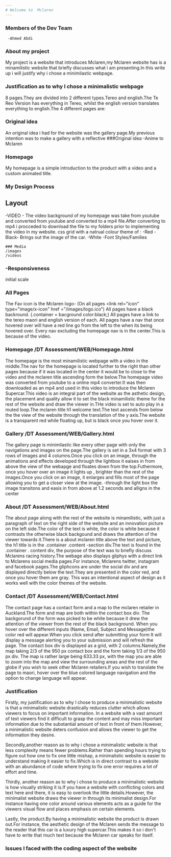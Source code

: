 ```yaml
---
# Welcome to  Mclaren
---
```


  ### Members of the Dev Team
     -Ahmed Abdi
  
  ### About my project
My project is a website that introduces Mclaren,my Mclaren website has is a minamilistic website that briefly discusses what i am presenting.In this write up
i will justify why i chose a minimilastic webpage.
 ### Justification as to why I chose a minimalistic webpage

 

8 pages.They are divided into 2 different types.Tereo and english.The Te Reo Version has everything in Tereo, whilst the english version translates everything to english.The 4 different pages are:
###
###
###
###
### Original idea
  An original idea i had for the website was the gallery page.My previous intention was to make a gallery with a reflective
  ###Original idea -Anime to Mclaren
  ### Homepage
  My homepage is a simple introduction to the product with a video and a custom animated title.
  ### My Design Process
  ## Layout
  -VIDEO
    - The video background of my homepage was take from youtube and converted from youtube and converted to a mp4 file.After converting to mp4 i procceded to download the file to my folders prior to implementing the video in my website.
  css grid with a natrual colour theme of :
   -Red
   -Black- Brings out the image of the car.
   -White
   -Font Styles/Families
  
    ### Media 
    /images 
    /videos
 
 ### -Responsiveness
 initial scale 
  
  
 ### All Pages
 The Fav icon is the Mclaren logo- (On all pages <link rel="icon" type="image/x-icon" href ="/images/logo.ico")
 All pages have a black backround. (.container = bacground color:black;)
 All pages have a link to the tereo maori and english version of each.
 All pages have a nav that once hovered over will have a red line go from the left to the
 when its being hovered over.
 Every nav excluding the homepage nav is in the center.This is because of the video.
                   
                                                       
                                                       
   ### Homepage /DT Assessment/WEB/Homepage.html
  The homepage is the most minamilistic webpage with a video in the middle.The nav for the homepage is located further to the right than other pages because if   it was located in the center it would be to close to the video and the mclaren title ascending form the below.The homepage video was converted from youtube    to a online mp4 converter.It was then downloaded as an mp4 and used in this video to introduce the Mclaren Supercar.This video is an integral part of the        website as the asthetic design, the placement and quality allow it to set the black minamilistic theme for the rest of the website and draw the viewer in.THe video is set to auto play in a muted loop.The mclaren title h1 welcome text.The text ascends from below the the view of the website through the translation of the y axis.The website is a transparent red while floating up, but is black once you hover over it.
  


  ### Gallery /DT Assessment/WEB/Gallery.html
   The gallery page is minimilastic like every other page with only the navigations and images on the page.The gallery is set in a 3x4
   format with 3 rows of images and 4 columns.Once you click on an image, through the animations and effects developed through the lightbox it eaises in  from
  above the view of the webapge and floates down from the top.Futhermore, once you hover over an image it lights up , brighter than the rest of the images.Once 
    you click on an image, it enlarges and fills most of the page allowing you to get a closer view at the image.
                                                       -through the light box the image transitons and easis in from above at 1.2 seconds and alligns in the center
 
 
 ### About   /DT Assessment/WEB/About.html
 The about page along with the rest of the website is minamilistic, with just a paragraph of text on the right side of the website and an innovation picture on
 the left side.The color of the text is white, the color is white because it contrasts the otherwise black backgound and draws the attention of the viewer
  towards it.There is a about mclaren title above the text and picture, the h1 title is in the .container .content -section div.The text is found in the .container . content div, the purpose of the text was to briefly discuss Mclarens racing history.The webage also displays gliphys with a direct link to Mclarens social media pages.For instance, Mclarens twitter, instagram and facebook pages.The gliphcons are under the social div and are displayed directly below the text.They are presented in the color red, and once you hover them are gray. This was an intentional aspect of design as it works well with the color themes of the website.
 
 ### Contact /DT Assessment/WEB/Contact.html
  The contact page has a contact form and a map to the mclaren retailer in Auckland.The form and map are both within the contact box div.
   The backgorund of the form was picked to be white because it drew the attention of the viewer from the rest of the black background.
   When you hover over the different inputs (Name, Email, Subject and Message)the color red will appear.When you click send after submitting your form 
   It will display a message alerting you to your submission and will refresh the page.
  The contact box div is displayed as a grid, with 2 columns.Namely,the map taking 2/3 of the 950 px contact box and the form taking 1/3 of the 950 px div.
  The map is rather large being 633.33 px, with the map you are able to zoom into the map and view the surrounding areas and the rest of the globe if you wish     to seek other Mclaren retailers.If you wish to translate the page to maori, hover over the blue colored language navigation and the option to change language will appear.
  
  
 ### Justification
 Firstly, my justification as to why I chose to produce a minimalistic website is that a minimalistic website drastically reduces clutter which allows viewers to focus on important information. In a website with a vast amount of text viewers find it difficult to grasp the content and may miss important information due to the substantial amount of text in front of them.However, a minimalistic website deters confusion and allows the viewer to get the information they desire.
 
Secondly,another reason as to why i chose a minimalistic website is that less complexity means fewer problems.Rather than spending hours trying to figure out how one to fix one little mishap, a minimalistic website is easier to understand making it easier to fix.Which is in direct contrast to a website with an abundance of code where trying to fix one error requires a lot of effort and time.
 
Thirdly, another reason as to why i chose to produce a minimalistic website is how visually striking it is.If you have a website with conflicting colors and text here and there, it is easy to overlook the little details.However, the minimalist website draws the viewer in through its minimalist design.For instance having one color around various elements acts as a guide for the viewers visual flow and places emphasis on certain elements.

 Lastly, the product.By having a minimalistic website the product is drawn out.For instance, the aesthetic design of the Mclaren sends the message to the reader that this car is a luxury high supercar.This makes it so i don't have to write that much text because the Mclaren car speaks for itself.

### Issues I faced with the coding aspect of the website
  
  
  
  
  

  
